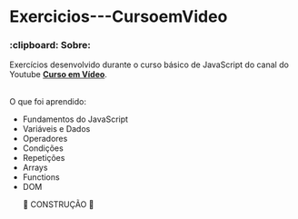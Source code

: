 # Exercicios---CursoemVideo
<h3> :clipboard: Sobre: </h3> 
Exercícios desenvolvido durante o curso básico de JavaScript do canal do Youtube <strong><a href="https://www.youtube.com/playlist?list=PLHz_AreHm4dlsK3Nr9GVvXCbpQyHQl1o1">Curso em Vídeo</a></strong>.
<p><br>O que foi aprendido:
<ul> <li> Fundamentos do JavaScript </li>
<li>Variáveis e Dados </li>
<li> Operadores </li>
<li>Condições </li>
<li> Repetições </li>
<li>Arrays </li>
<li> Functions </li>
<li> DOM </li>
</p>

:construction: CONSTRUÇÃO :construction:
